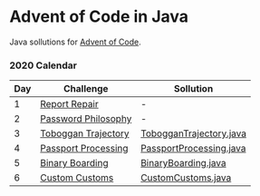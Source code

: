 # Advent of Code in Java
Java sollutions for [Advent of Code].

### 2020 Calendar

| Day | Challenge | Sollution |
| ------ | ------ | ------ |
| 1 | [Report Repair][2020 day 01] | - |
| 2 | [Password Philosophy][2020 day 02] | - |
| 3 | [Toboggan Trajectory][2020 day 03] | [TobogganTrajectory.java](year2020/day03/TobogganTrajectory.java) |
| 4 | [Passport Processing][2020 day 04] | [PassportProcessing.java](year2020/day04/PassportProcessing.java) |
| 5 | [Binary Boarding][2020 day 04] | [BinaryBoarding.java](year2020/day05/BinaryBoarding.java) |
| 6 | [Custom Customs][2020 day 04] | [CustomCustoms.java](year2020/day06/CustomCustoms.java) |

   [Advent of Code]: <https://adventofcode.com/>
   
   [Advent of Code]: <https://adventofcode.com/>
   [2020 day 01]: <https://adventofcode.com/2020/day/1>
   [2020 day 02]: <https://adventofcode.com/2020/day/2>
   [2020 day 03]: <https://adventofcode.com/2020/day/3>
   [2020 day 04]: <https://adventofcode.com/2020/day/4>
   [2020 day 05]: <https://adventofcode.com/2020/day/5>
   [2020 day 06]: <https://adventofcode.com/2020/day/6>
   [2020 day 07]: <https://adventofcode.com/2020/day/7>
   [2020 day 08]: <https://adventofcode.com/2020/day/8>
   [2020 day 09]: <https://adventofcode.com/2020/day/9>
   [2020 day 10]: <https://adventofcode.com/2020/day/10>
   [2020 day 11]: <https://adventofcode.com/2020/day/11>
   [2020 day 12]: <https://adventofcode.com/2020/day/12>
   [2020 day 13]: <https://adventofcode.com/2020/day/13>
   [2020 day 14]: <https://adventofcode.com/2020/day/14>
   [2020 day 15]: <https://adventofcode.com/2020/day/15>
   [2020 day 16]: <https://adventofcode.com/2020/day/16>
   [2020 day 17]: <https://adventofcode.com/2020/day/17>
   [2020 day 18]: <https://adventofcode.com/2020/day/18>
   [2020 day 19]: <https://adventofcode.com/2020/day/19>
   [2020 day 20]: <https://adventofcode.com/2020/day/20>
   [2020 day 21]: <https://adventofcode.com/2020/day/21>
   [2020 day 22]: <https://adventofcode.com/2020/day/22>
   [2020 day 23]: <https://adventofcode.com/2020/day/23>
   [2020 day 24]: <https://adventofcode.com/2020/day/24>
   [2020 day 25]: <https://adventofcode.com/2020/day/25>
   [2020 day 26]: <https://adventofcode.com/2020/day/26>
   [2020 day 27]: <https://adventofcode.com/2020/day/27>
   [2020 day 28]: <https://adventofcode.com/2020/day/28>
   [2020 day 29]: <https://adventofcode.com/2020/day/29>
   [2020 day 30]: <https://adventofcode.com/2020/day/30>
   [2020 day 31]: <https://adventofcode.com/2020/day/31>
